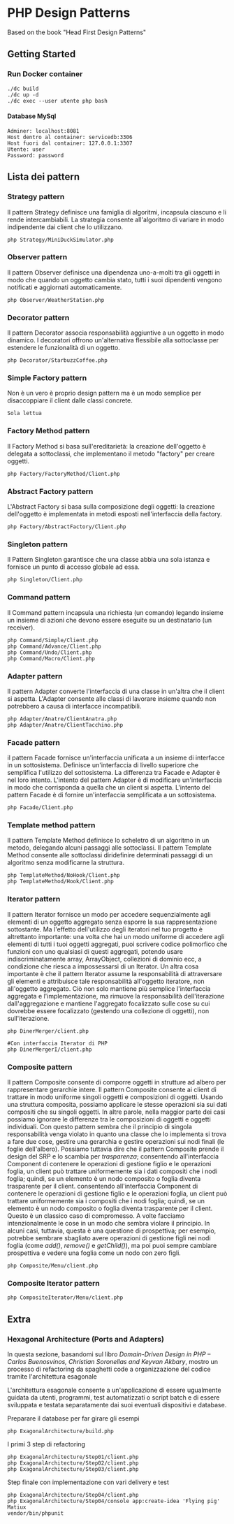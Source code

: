 # PHP Design Patterns

Based on the book "Head First Design Patterns"

## Getting Started
### Run Docker container
```
./dc build
./dc up -d
./dc exec --user utente php bash
```

#### Database MySql
```
Adminer: localhost:8081
Host dentro al container: servicedb:3306
Host fuori dal container: 127.0.0.1:3307
Utente: user
Password: password
```
## Lista dei pattern

### Strategy pattern
Il pattern Strategy definisce una famiglia di algoritmi, incapsula ciascuno e li rende intercambiabili. La strategia consente all'algoritmo di variare in modo indipendente dai client che lo utilizzano.
```
php Strategy/MiniDuckSimulator.php
```
### Observer pattern
Il pattern Observer definisce una dipendenza uno-a-molti tra gli oggetti in modo che quando un oggetto cambia stato, tutti i suoi dipendenti vengono notificati e aggiornati automaticamente.
```
php Observer/WeatherStation.php
```
### Decorator pattern
Il pattern Decorator associa responsabilità aggiuntive a un oggetto in modo dinamico. I decoratori offrono un'alternativa flessibile alla sottoclasse per estendere le funzionalità di un oggetto.
```
php Decorator/StarbuzzCoffee.php
```
### Simple Factory pattern
Non è un vero è proprio design pattern ma è un modo semplice per disaccoppiare il client dalle classi concrete.
```
Sola lettua
```
### Factory Method pattern
Il Factory Method si basa sull'ereditarietà: la creazione dell'oggetto è delegata a sottoclassi, che implementano il metodo "factory" per creare oggetti.
```
php Factory/FactoryMethod/Client.php
```
### Abstract Factory pattern
L'Abstract Factory si basa sulla composizione degli oggetti: la creazione dell'oggetto è implementata in metodi esposti nell'interfaccia della factory.
```
php Factory/AbstractFactory/Client.php
```
### Singleton pattern
Il Pattern Singleton garantisce che una classe abbia una sola istanza e fornisce un punto di accesso globale ad essa.
```
php Singleton/Client.php
```
### Command pattern
Il Command pattern incapsula una richiesta (un comando) legando insieme un insieme di azioni che devono essere eseguite su un destinatario (un receiver).
```
php Command/Simple/Client.php
php Command/Advance/Client.php
php Command/Undo/Client.php
php Command/Macro/Client.php
```
### Adapter pattern
Il pattern Adapter converte l'interfaccia di una classe in un'altra che il client si aspetta. L'Adapter consente alle classi di lavorare insieme quando non potrebbero a causa di interfacce incompatibili.
```
php Adapter/Anatre/ClientAnatra.php 
php Adapter/Anatre/ClientTacchino.php 
```
### Facade pattern
il pattern Facade fornisce un'interfaccia unificata a un insieme di interfacce in un sottosistema. Definisce un'interfaccia di livello superiore che semplifica l'utilizzo del sottosistema. La differenza tra Facade e Adapter è nel loro intento. L'intento del pattern Adapter è di modificare un'interfaccia in modo che corrisponda a quella che un client si aspetta. L'intento del pattern Facade è di fornire un'interfaccia semplificata a un sottosistema.
```
php Facade/Client.php
```
### Template method pattern
Il pattern Template Method definisce lo scheletro di un algoritmo in un metodo, delegando alcuni passaggi alle sottoclassi. Il pattern Template Method consente alle sottoclassi diridefinire determinati passaggi di un algoritmo senza modificarne la struttura.  
```
php TemplateMethod/NoHook/Client.php
php TemplateMethod/Hook/Client.php
```
### Iterator pattern
Il pattern Iterator fornisce un modo per accedere sequenzialmente agli elementi di un oggetto aggregato senza esporre la sua rappresentazione sottostante. Ma l'effetto dell'utilizzo degli iteratori nel tuo progetto è altrettanto importante: una volta che hai un modo uniforme di accedere agli elementi di tutti i tuoi oggetti aggregati, puoi scrivere codice polimorfico che funzioni con uno qualsiasi di questi aggregati, potendo usare indiscriminatamente array, ArrayObject, collezioni di dominio ecc, a condizione che riesca a impossessarsi di un Iterator. Un altra cosa importante è che il pattern Iterator assume la responsabilità di attraversare gli elementi e attribuisce tale responsabilità all'oggetto iteratore, non all'oggetto aggregato. Ciò non solo mantiene più semplice l'interfaccia aggregata e l'implementazione, ma rimuove la responsabilità dell'iterazione dall'aggregazione e mantiene l'aggregato focalizzato sulle cose su cui dovrebbe essere focalizzato (gestendo una collezione di oggetti), non sull'iterazione.
```
php DinerMerger/client.php

#Con interfaccia Iterator di PHP
php DinerMergerI/client.php
```
### Composite pattern
Il pattern Composite consente di comporre oggetti in strutture ad albero per rappresentare gerarchie intere. Il pattern Composite consente ai client di trattare in modo uniforme singoli oggetti e composizioni di oggetti. Usando una struttura composita, possiamo applicare le stesse operazioni sia sui dati compositi che su singoli oggetti. In altre parole, nella maggior parte dei casi possiamo ignorare le differenze tra le composizioni di oggetti e oggetti individuali. Con questo pattern sembra che il principio di singola responsabilità venga violato in quanto una classe che lo implementa si trova a fare due cose, gestire una gerarchia e gestire operazioni sui nodi finali (le foglie dell'albero). Possiamo tuttavia dire che il pattern Composite prende il design del SRP e lo scambia per _trasparenza_; consentendo all'interfaccia Component di contenere le operazioni di gestione figlio e le operazioni foglia, un client può trattare uniformemente sia i dati compositi che i nodi foglia; quindi, se un elemento è un nodo composito o foglia diventa trasparente per il client. consentendo all'interfaccia Component di contenere le operazioni di gestione figlio e le operazioni foglia, un client può trattare uniformemente sia i compositi che i nodi foglia; quindi, se un elemento è un nodo composito o foglia diventa trasparente per il client. Questo è un classico caso di compromesso. A volte facciamo intenzionalmente le cose in un modo che sembra violare il principio. In alcuni casi, tuttavia, questa è una questione di prospettiva; per esempio, potrebbe sembrare sbagliato avere operazioni di gestione figli nei nodi foglia (come _add()_, _remove()_ e _getChild()_), ma poi puoi sempre cambiare prospettiva e vedere una foglia come un nodo con zero figli.
```
php Composite/Menu/client.php
```
### Composite Iterator pattern
```
php CompositeIterator/Menu/client.php
```
## Extra

### Hexagonal Architecture (Ports and Adapters)

In questa sezione, basandomi sul libro *Domain-Driven Design in PHP – Carlos Buenosvinos, Christian Soronellas and Keyvan Akbary*, mostro un processo di refactoring da spaghetti code a organizzazione del codice tramite l'architettura esagonale

L'architettura esagonale consente a un'applicazione di essere ugualmente guidata da utenti, programmi, test automatizzati o script batch e di essere sviluppata e testata separatamente dai suoi eventuali dispositivi e database.

Preparare il database per far girare gli esempi
```
php ExagonalArchitecture/build.php
```

I primi 3 step di refactoring
```
php ExagonalArchitecture/Step01/client.php
php ExagonalArchitecture/Step02/client.php
php ExagonalArchitecture/Step03/client.php
```
Step finale con implementazione con vari delivery e test
```
php ExagonalArchitecture/Step04/client.php
php ExagonalArchitecture/Step04/console app:create-idea 'Flying pig' Matiux
vendor/bin/phpunit
```
